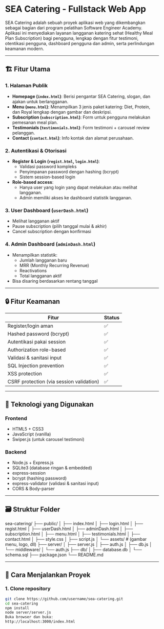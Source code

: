 # SEA Catering - Fullstack Web App

SEA Catering adalah sebuah proyek aplikasi web yang dikembangkan sebagai bagian dari program pelatihan Software Engineer Academy. Aplikasi ini menyediakan layanan langganan katering sehat (Healthy Meal Plan Subscription) bagi pengguna, lengkap dengan fitur testimoni, otentikasi pengguna, dashboard pengguna dan admin, serta perlindungan keamanan modern.

---

## 🏗️ Fitur Utama

### 1. Halaman Publik
- **Homepage (`index.html`)**: Berisi pengantar SEA Catering, slogan, dan ajakan untuk berlangganan.
- **Menu (`menu.html`)**: Menampilkan 3 jenis paket katering: Diet, Protein, dan Royal lengkap dengan gambar dan deskripsi.
- **Subscription (`subscription.html`)**: Form untuk pengguna melakukan pemesanan meal plan.
- **Testimonials (`testimonials.html`)**: Form testimoni + carousel review pelanggan.
- **Contact (`contact.html`)**: Info kontak dan alamat perusahaan.

### 2. Autentikasi & Otorisasi
- **Register & Login (`regist.html`, `login.html`)**:
  - Validasi password kompleks
  - Penyimpanan password dengan hashing (bcrypt)
  - Sistem session-based login
- **Role-based access**:
  - Hanya user yang login yang dapat melakukan atau melihat langganan.
  - Admin memiliki akses ke dashboard statistik langganan.

### 3. User Dashboard (`userDash.html`)
- Melihat langganan aktif
- Pause subscription (pilih tanggal mulai & akhir)
- Cancel subscription dengan konfirmasi

### 4. Admin Dashboard (`adminDash.html`)
- Menampilkan statistik:
  - Jumlah langganan baru
  - MRR (Monthly Recurring Revenue)
  - Reactivations
  - Total langganan aktif
- Bisa disaring berdasarkan rentang tanggal

---

## 🔒 Fitur Keamanan

| Fitur                         | Status |
|------------------------------|--------|
| Register/login aman          | ✅     |
| Hashed password (bcrypt)     | ✅     |
| Autentikasi pakai session    | ✅     |
| Authorization role-based     | ✅     |
| Validasi & sanitasi input    | ✅     |
| SQL Injection prevention     | ✅     |
| XSS protection               | ✅     |
| CSRF protection (via session validation) | ✅     |

---

## 🧠 Teknologi yang Digunakan

### Frontend
- HTML5 + CSS3
- JavaScript (vanilla)
- Swiper.js (untuk carousel testimoni)

### Backend
- Node.js + Express.js
- SQLite3 (database ringan & embedded)
- express-session
- bcrypt (hashing password)
- express-validator (validasi & sanitasi input)
- CORS & Body-parser

---

## 🗃️ Struktur Folder
sea-catering/
├── public/
│ ├── index.html
│ ├── login.html
│ ├── regist.html
│ ├── userDash.html
│ ├── adminDash.html
│ ├── subscription.html
│ ├── menu.html
│ ├── testimonials.html
│ ├── contact.html
│ ├── style.css
│ ├── script.js
│ └── assets/ # (gambar menu, logo, dll)
├── server/
│ ├── server.js
│ ├── auth.js
│ ├── db.js
│ └── middleware/
│ └── auth.js
├── db/
│ ├── database.db
│ └── schema.sql
├── package.json
└── README.md


---

## 🧪 Cara Menjalankan Proyek

### 1. Clone repository
```bash
git clone https://github.com/username/sea-catering.git
cd sea-catering
npm install
node server/server.js
Buka browser dan buka:
http://localhost:3000/index.html